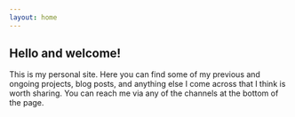 ```yaml
---
layout: home
---
```


<h2 class="post-list-heading">Hello and welcome!</h2> 

This is my personal site. Here you can find some of my previous and ongoing projects, blog posts, and anything else I come across that I think is worth sharing. You can reach me via any of the channels at the bottom of the page. 


